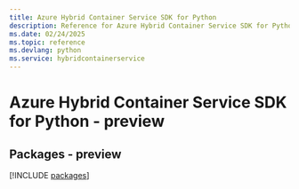 ```yaml
---
title: Azure Hybrid Container Service SDK for Python
description: Reference for Azure Hybrid Container Service SDK for Python
ms.date: 02/24/2025
ms.topic: reference
ms.devlang: python
ms.service: hybridcontainerservice
---
```

# Azure Hybrid Container Service SDK for Python - preview
## Packages - preview
[!INCLUDE [packages](hybrid-container-service-index.md)]